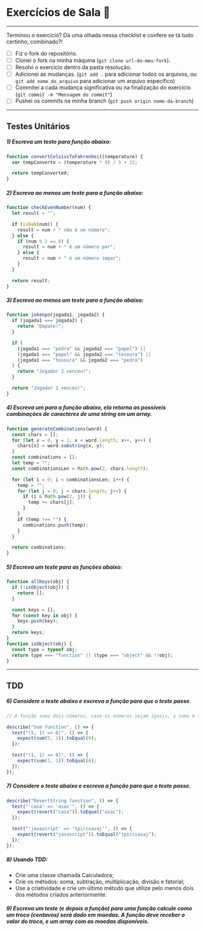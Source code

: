 # Exercícios de Sala 🏫

---

Terminou o exercício? Dá uma olhada nessa checklist e confere se tá tudo certinho, combinado?!

- [ ] Fiz o fork do repositório.
- [ ] Clonei o fork na minha máquina (`git clone url-do-meu-fork`).
- [ ] Resolvi o exercício dentro da pasta resolução.
- [ ] Adicionei as mudanças. (`git add .` para adicionar todos os arquivos, ou `git add nome_do_arquivo` para adicionar um arquivo específico)
- [ ] Commitei a cada mudança significativa ou na finalização do exercício (`git commit -m "Mensagem do commit"`)
- [ ] Pushei os commits na minha branch (`git push origin nome-da-branch`)

---

## Testes Unitários

##### 1) Escreva um teste para função abaixo:

```js
function convertCelsiusToFahrenheit(temperature) {
  var tempConverte = (temperature * 9) / 5 + 32;

  return tempConverted;
}
```

##### 2) Escreva ao menos um teste para a função abaixo:

```js
function checkEvenNumber(num) {
  let result = "";

  if (isNaN(num)) {
    result = num + " não é um número";
  } else {
    if (num % 2 == 0) {
      result = num + " é um número par";
    } else {
      result = num + " é um número ímpar";
    }
  }

  return result;
}
```

##### 3) Escreva ao menos um teste para a função abaixo:

```js
function jokenpo(jogada1, jogada2) {
  if (jogada1 === jogada2) {
    return "Empate!";
  }

  if (
    (jogada1 === "pedra" && jogada2 === "papel") ||
    (jogada1 === "papel" && jogada2 === "tesoura") ||
    (jogada1 === "tesoura" && jogada2 === "pedra")
  ) {
    return "Jogador 2 venceu!";
  }

  return "Jogador 1 venceu!";
}
```

##### 4) Escreva um para a função abaixo, ela retorna as possíveis combinações de caracteres de uma string em um array.

```js
function generateCombinations(word) {
  const chars = [];
  for (let x = 0, y = 1; x < word.length; x++, y++) {
    chars[x] = word.substring(x, y);
  }
  const combinations = [];
  let temp = "";
  const combinationsLen = Math.pow(2, chars.length);

  for (let i = 0; i < combinationsLen; i++) {
    temp = "";
    for (let j = 0; j < chars.length; j++) {
      if (i & Math.pow(2, j)) {
        temp += chars[j];
      }
    }
    if (temp !== "") {
      combinations.push(temp);
    }
  }

  return combinations;
}
```

##### 5) Escreva um teste para as funções abaixo:

```js
function allKeys(obj) {
  if (!isObject(obj)) {
    return [];
  }

  const keys = [];
  for (const key in obj) {
    keys.push(key);
  }
  return keys;
}
function isObject(obj) {
  const type = typeof obj;
  return type === "function" || (type === "object" && !!obj);
}
```

---

## TDD

##### 6) Considere o teste abaixo e escreva a função para que o teste passe.

```js
// A função soma dois números, caso os números sejam iguais, a soma é triplicada

describe("Sum function", () => {
  test("(5, 1) => 6)", () => {
    expect(sum(5, 1)).toEqual(6);
  });

  test("(1, 1) => 6)", () => {
    expect(sum(1, 1)).toEqual(6);
  });
});
```

##### 7) Considere o teste abaixo e escreva a função para que o teste passe.

```js
describe("RevertString function", () => {
  test("'casa' => 'asac'", () => {
    expect(revert("casa")).toEqual("asac");
  });

  test("'javascript' => 'tpircsavaj'", () => {
    expect(revert("javascript")).toEqual("tpircsavaj");
  });
});
```

##### 8) Usando TDD:

- Crie uma classe chamada Calculadora;
- Crie os métodos: soma, subtração, multiplicação, divisão e fatorial;
- Use a criatividade e crie um último método que utilize pelo menos dois dos métodos criados anteriormente.

##### 9) Escreva um teste (e depois a função) para uma função calcule como um troco (centavos) será dado em moedas. A função deve receber o valor do troco, e um array com as moedas disponíveis.
